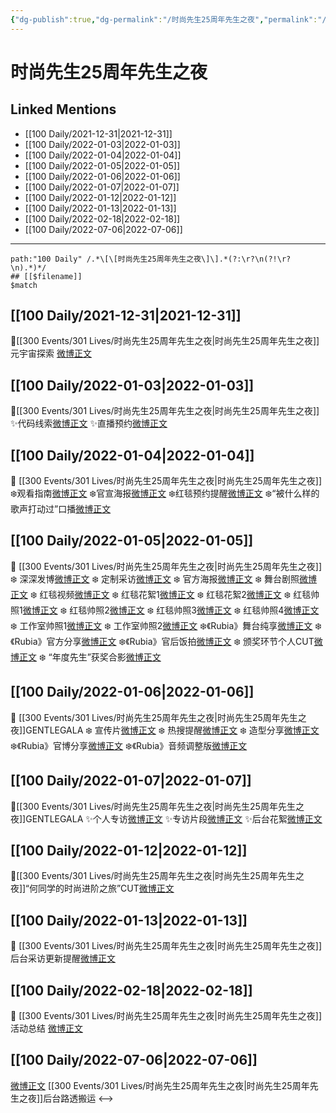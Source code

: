 ```yaml
---
{"dg-publish":true,"dg-permalink":"/时尚先生25周年先生之夜","permalink":"/时尚先生25周年先生之夜/","created":"2022-12-06T15:37:03.000+08:00","updated":"2023-01-04T13:36:52.012+08:00"}
---
```


# 时尚先生25周年先生之夜

## Linked Mentions
- [[100 Daily/2021-12-31\|2021-12-31]]
- [[100 Daily/2022-01-03\|2022-01-03]]
- [[100 Daily/2022-01-04\|2022-01-04]]
- [[100 Daily/2022-01-05\|2022-01-05]]
- [[100 Daily/2022-01-06\|2022-01-06]]
- [[100 Daily/2022-01-07\|2022-01-07]]
- [[100 Daily/2022-01-12\|2022-01-12]]
- [[100 Daily/2022-01-13\|2022-01-13]]
- [[100 Daily/2022-02-18\|2022-02-18]]
- [[100 Daily/2022-07-06\|2022-07-06]]


---

```expander
path:"100 Daily" /.*\[\[时尚先生25周年先生之夜\]\].*(?:\r?\n(?!\r?\n).*)*/
## [[$filename]]
$match
```
## [[100 Daily/2021-12-31\|2021-12-31]]
💫[[300 Events/301 Lives/时尚先生25周年先生之夜\|时尚先生25周年先生之夜]]元宇宙探索 [微博正文](https://m.weibo.cn/6466290670/4720525706271770)
## [[100 Daily/2022-01-03\|2022-01-03]]
🌟[[300 Events/301 Lives/时尚先生25周年先生之夜\|时尚先生25周年先生之夜]]
✨代码线索[微博正文](https://m.weibo.cn/6466290670/4721558872129770)
✨直播预约[微博正文](https://m.weibo.cn/6466290670/4721617639311127)
## [[100 Daily/2022-01-04\|2022-01-04]]
🌟 [[300 Events/301 Lives/时尚先生25周年先生之夜\|时尚先生25周年先生之夜]]
❄️观看指南[微博正文](https://m.weibo.cn/6466290670/4722050909864903)
❄️官宣海报[微博正文](https://m.weibo.cn/6466290670/4721999391493754)
❄️红毯预约提醒[微博正文](https://m.weibo.cn/6466290670/4721901908264360)
❄️“被什么样的歌声打动过”口播[微博正文](https://m.weibo.cn/6466290670/4721991032767757)
## [[100 Daily/2022-01-05\|2022-01-05]]
🌟 [[300 Events/301 Lives/时尚先生25周年先生之夜\|时尚先生25周年先生之夜]]
❄️ 深深发博[微博正文](https://m.weibo.cn/6466290670/4722411457740978)
❄️ 定制采访[微博正文](https://m.weibo.cn/6466290670/4722371707537834)
❄️ 官方海报[微博正文](https://m.weibo.cn/6466290670/4722369752991311)
❄️ 舞台剧照[微博正文](https://m.weibo.cn/6466290670/4722383418819674)
❄️ 红毯视频[微博正文](https://m.weibo.cn/6466290670/4722344575370465)
❄️ 红毯花絮1[微博正文](https://m.weibo.cn/6466290670/4722346776070586)
❄️ 红毯花絮2[微博正文](https://m.weibo.cn/6466290670/4722348990925168)
❄️ 红毯帅照1[微博正文](https://m.weibo.cn/6466290670/4722348001333876)
❄️ 红毯帅照2[微博正文](https://m.weibo.cn/6466290670/4722349663065317)
❄️ 红毯帅照3[微博正文](https://m.weibo.cn/6466290670/4722356574224830)
❄️ 红毯帅照4[微博正文](https://m.weibo.cn/6466290670/4722358823161757)
❄️ 工作室帅照1[微博正文](https://m.weibo.cn/6466290670/4722416918204508)
❄️ 工作室帅照2[微博正文](https://m.weibo.cn/6466290670/4722421816626095)
❄️《Rubia》舞台纯享[微博正文](https://m.weibo.cn/6466290670/4722441979167798)
❄️《Rubia》官方分享[微博正文](https://m.weibo.cn/6466290670/4722370869462853)
❄️《Rubia》官后饭拍[微博正文](https://m.weibo.cn/6466290670/4722404619718993)
❄️ 颁奖环节个人CUT[微博正文](https://m.weibo.cn/6466290670/4722432508692928)
❄️ “年度先生”获奖合影[微博正文](https://m.weibo.cn/6466290670/4722396206206637)
## [[100 Daily/2022-01-06\|2022-01-06]]
🌟 [[300 Events/301 Lives/时尚先生25周年先生之夜\|时尚先生25周年先生之夜]]GENTLEGALA
❄️ 宣传片[微博正文](https://m.weibo.cn/6466290670/4722734166970037)
❄️ 热搜提醒[微博正文](https://m.weibo.cn/6466290670/4722607780268201)
❄️ 造型分享[微博正文](https://m.weibo.cn/6466290670/4722766550665212)
❄️《Rubia》官博分享[微博正文](https://m.weibo.cn/6466290670/4722578718196321)
❄️《Rubia》音频调整版[微博正文](https://m.weibo.cn/6466290670/4722712461968321)
## [[100 Daily/2022-01-07\|2022-01-07]]
🌟[[300 Events/301 Lives/时尚先生25周年先生之夜\|时尚先生25周年先生之夜]]GENTLEGALA
✨个人专访[微博正文](https://m.weibo.cn/6466290670/4723055869296792)
✨专访片段[微博正文](https://m.weibo.cn/6466290670/4723112572357611)
✨后台花絮[微博正文](https://m.weibo.cn/6466290670/4722970674855998)
## [[100 Daily/2022-01-12\|2022-01-12]]
🌟[[300 Events/301 Lives/时尚先生25周年先生之夜\|时尚先生25周年先生之夜]]“何同学的时尚进阶之旅”CUT[微博正文](https://m.weibo.cn/6466290670/4724791254189226)
## [[100 Daily/2022-01-13\|2022-01-13]]
🌟 [[300 Events/301 Lives/时尚先生25周年先生之夜\|时尚先生25周年先生之夜]]后台采访更新提醒[微博正文](https://m.weibo.cn/6466290670/4725187088221721)
## [[100 Daily/2022-02-18\|2022-02-18]]
💫 [[300 Events/301 Lives/时尚先生25周年先生之夜\|时尚先生25周年先生之夜]]活动总结 [微博正文](https://m.weibo.cn/6466290670/4738347882256147)
## [[100 Daily/2022-07-06\|2022-07-06]]
[微博正文](https://weibo.com/7495641082/LB2vUqspJ) [[300 Events/301 Lives/时尚先生25周年先生之夜\|时尚先生25周年先生之夜]]后台路透搬运
<-->
